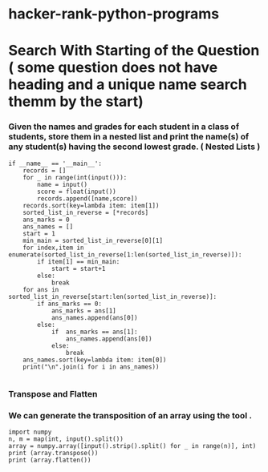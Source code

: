 # hacker-rank-python-programs
# Search With Starting of the Question ( some question does not  have heading and a unique name search themm by the start) 



### Given the names and grades for each student in a class of  students, store them in a nested list and print the name(s) of any student(s) having the second lowest grade. ( Nested Lists )
```
if __name__ == '__main__':
    records = []
    for _ in range(int(input())):
        name = input()
        score = float(input())
        records.append([name,score])
    records.sort(key=lambda item: item[1])
    sorted_list_in_reverse = [*records]
    ans_marks = 0
    ans_names = []
    start = 1
    min_main = sorted_list_in_reverse[0][1]
    for index,item in enumerate(sorted_list_in_reverse[1:len(sorted_list_in_reverse)]):
        if item[1] == min_main:
            start = start+1
        else:
            break
    for ans in sorted_list_in_reverse[start:len(sorted_list_in_reverse)]:
        if ans_marks == 0:
            ans_marks = ans[1]
            ans_names.append(ans[0])
        else:
            if  ans_marks == ans[1]:
                ans_names.append(ans[0])
            else:
                break
    ans_names.sort(key=lambda item: item[0])
    print("\n".join(i for i in ans_names))
    
```


### Transpose and Flatten
### We can generate the transposition of an array using the tool .
```
import numpy
n, m = map(int, input().split())
array = numpy.array([input().strip().split() for _ in range(n)], int)
print (array.transpose())
print (array.flatten())

```
